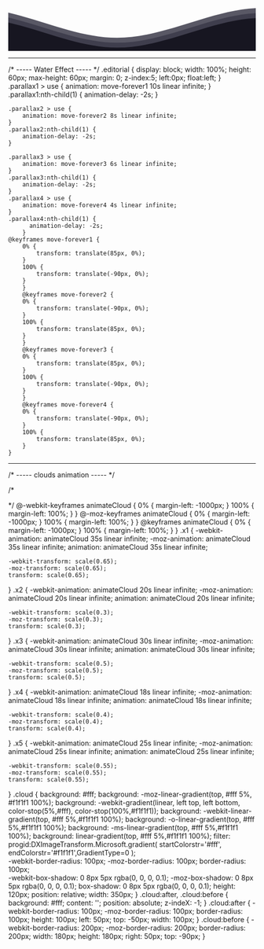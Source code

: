   <!-- waves effect -->
  <svg class="editorial" style="z-index: 20000;"
      xmlns="http://www.w3.org/2000/svg"
      xmlns:xlink="http://www.w3.org/1999/xlink"
      viewBox="0 24 150 28 "
      preserveAspectRatio="none">
    <defs>
      <path id="gentle-wave"
      d="M-160 44c30 0 
      58-18 88-18s
      58 18 88 18 
      58-18 88-18 
      58 18 88 18
      v44h-352z" />
    </defs>
    <g class="parallax1">
      <use xlink:href="#gentle-wave" x="50" y="3" fill="rgba(32,32,54,.4)"/>
    </g>
    <g class="parallax2">
      <use xlink:href="#gentle-wave" x="50" y="0" fill="rgba(21,19,38,0.7)"/>
    </g>
    <g class="parallax3">
      <use xlink:href="#gentle-wave" x="50" y="9" fill="rgba(32,32,54,.8)"/>
    </g>
    <g class="parallax4" style="z-index:999999;">
      <use xlink:href="#gentle-wave" x="50" y="6" fill="#171621"/>  
    </g>
  </svg>
  
  -------------------------
  
  /* ----- Water Effect ----- */
.editorial {
    display: block;
    width: 100%;
    height: 60px;
    max-height: 60px;
    margin: 0;
    z-index:5;
    left:0px;
    float:left;
    }  
    .parallax1 > use {
        animation: move-forever1 10s linear infinite;
    }
    .parallax1:nth-child(1) {
        animation-delay: -2s;
    }
  
    .parallax2 > use {
        animation: move-forever2 8s linear infinite;
    }
    .parallax2:nth-child(1) {
        animation-delay: -2s;
    }
  
    .parallax3 > use {
        animation: move-forever3 6s linear infinite;
    }
    .parallax3:nth-child(1) {
        animation-delay: -2s;
    }  
    .parallax4 > use {
        animation: move-forever4 4s linear infinite;
    }
    .parallax4:nth-child(1) {
          animation-delay: -2s;
        }  
    @keyframes move-forever1 {
        0% {
            transform: translate(85px, 0%);
        }
        100% {
            transform: translate(-90px, 0%);
        }
        }
        @keyframes move-forever2 {
        0% {
            transform: translate(-90px, 0%);
        }
        100% {
            transform: translate(85px, 0%);
        }
        }
        @keyframes move-forever3 {
        0% {
            transform: translate(85px, 0%);
        }
        100% {
            transform: translate(-90px, 0%);
        }
        }
        @keyframes move-forever4 {
        0% {
            transform: translate(-90px, 0%);
        }
        100% {
            transform: translate(85px, 0%);
        }
    }


----------------------------------


/* ----- clouds animation ----- */

/* <div class="x1">
<div class="cloud"></div>
</div>
 */
@-webkit-keyframes animateCloud {
    0% {
        margin-left: -1000px;
    }
    100% {
        margin-left: 100%;
    }
}
@-moz-keyframes animateCloud {
    0% {
        margin-left: -1000px;
    }
    100% {
        margin-left: 100%;
    }
}
@keyframes animateCloud {
    0% {
        margin-left: -1000px;
    }
    100% {
        margin-left: 100%;
    }
}
.x1 {
	-webkit-animation: animateCloud 35s linear infinite;
	-moz-animation: animateCloud 35s linear infinite;
	animation: animateCloud 35s linear infinite;
	
	-webkit-transform: scale(0.65);
	-moz-transform: scale(0.65);
	transform: scale(0.65);
}
.x2 {
	-webkit-animation: animateCloud 20s linear infinite;
	-moz-animation: animateCloud 20s linear infinite;
	animation: animateCloud 20s linear infinite;
	
	-webkit-transform: scale(0.3);
	-moz-transform: scale(0.3);
	transform: scale(0.3);
}
.x3 {
	-webkit-animation: animateCloud 30s linear infinite;
	-moz-animation: animateCloud 30s linear infinite;
	animation: animateCloud 30s linear infinite;
	
	-webkit-transform: scale(0.5);
	-moz-transform: scale(0.5);
	transform: scale(0.5);
}
.x4 {
	-webkit-animation: animateCloud 18s linear infinite;
	-moz-animation: animateCloud 18s linear infinite;
	animation: animateCloud 18s linear infinite;
	
	-webkit-transform: scale(0.4);
	-moz-transform: scale(0.4);
	transform: scale(0.4);
}
.x5 {
	-webkit-animation: animateCloud 25s linear infinite;
	-moz-animation: animateCloud 25s linear infinite;
	animation: animateCloud 25s linear infinite;
	
	-webkit-transform: scale(0.55);
	-moz-transform: scale(0.55);
	transform: scale(0.55);
}
.cloud {
	background: #fff;
	background: -moz-linear-gradient(top,  #fff 5%, #f1f1f1 100%);
	background: -webkit-gradient(linear, left top, left bottom, color-stop(5%,#fff), color-stop(100%,#f1f1f1));
	background: -webkit-linear-gradient(top,  #fff 5%,#f1f1f1 100%);
	background: -o-linear-gradient(top,  #fff 5%,#f1f1f1 100%);
	background: -ms-linear-gradient(top,  #fff 5%,#f1f1f1 100%);
	background: linear-gradient(top,  #fff 5%,#f1f1f1 100%);
	filter: progid:DXImageTransform.Microsoft.gradient( startColorstr='#fff', endColorstr='#f1f1f1',GradientType=0 );	
	-webkit-border-radius: 100px;
	-moz-border-radius: 100px;
	border-radius: 100px;	
	-webkit-box-shadow: 0 8px 5px rgba(0, 0, 0, 0.1);
	-moz-box-shadow: 0 8px 5px rgba(0, 0, 0, 0.1);
	box-shadow: 0 8px 5px rgba(0, 0, 0, 0.1);
	height: 120px;
	position: relative;
	width: 350px;
}
.cloud:after, .cloud:before {
    background: #fff;
	content: '';
	position: absolute;
	z-indeX: -1;
}
.cloud:after {
	-webkit-border-radius: 100px;
	-moz-border-radius: 100px;
	border-radius: 100px;
	height: 100px;
	left: 50px;
	top: -50px;
	width: 100px;
}
.cloud:before {
	-webkit-border-radius: 200px;
	-moz-border-radius: 200px;
	border-radius: 200px;
	width: 180px;
	height: 180px;
	right: 50px;
	top: -90px;
}

